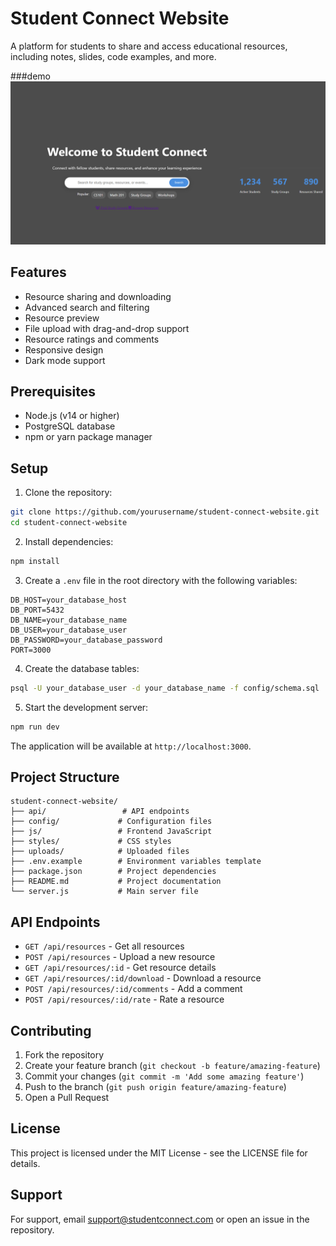 # Student Connect Website

A platform for students to share and access educational resources, including notes, slides, code examples, and more.

###demo
<img src="studentconnect.png">
## Features

- Resource sharing and downloading
- Advanced search and filtering
- Resource preview
- File upload with drag-and-drop support
- Resource ratings and comments
- Responsive design
- Dark mode support

## Prerequisites

- Node.js (v14 or higher)
- PostgreSQL database
- npm or yarn package manager

## Setup

1. Clone the repository:
```bash
git clone https://github.com/yourusername/student-connect-website.git
cd student-connect-website
```

2. Install dependencies:
```bash
npm install
```

3. Create a `.env` file in the root directory with the following variables:
```env
DB_HOST=your_database_host
DB_PORT=5432
DB_NAME=your_database_name
DB_USER=your_database_user
DB_PASSWORD=your_database_password
PORT=3000
```

4. Create the database tables:
```bash
psql -U your_database_user -d your_database_name -f config/schema.sql
```

5. Start the development server:
```bash
npm run dev
```

The application will be available at `http://localhost:3000`.

## Project Structure

```
student-connect-website/
├── api/                 # API endpoints
├── config/             # Configuration files
├── js/                 # Frontend JavaScript
├── styles/             # CSS styles
├── uploads/            # Uploaded files
├── .env.example        # Environment variables template
├── package.json        # Project dependencies
├── README.md           # Project documentation
└── server.js           # Main server file
```

## API Endpoints

- `GET /api/resources` - Get all resources
- `POST /api/resources` - Upload a new resource
- `GET /api/resources/:id` - Get resource details
- `GET /api/resources/:id/download` - Download a resource
- `POST /api/resources/:id/comments` - Add a comment
- `POST /api/resources/:id/rate` - Rate a resource

## Contributing

1. Fork the repository
2. Create your feature branch (`git checkout -b feature/amazing-feature`)
3. Commit your changes (`git commit -m 'Add some amazing feature'`)
4. Push to the branch (`git push origin feature/amazing-feature`)
5. Open a Pull Request

## License

This project is licensed under the MIT License - see the LICENSE file for details.

## Support

For support, email support@studentconnect.com or open an issue in the repository. 
